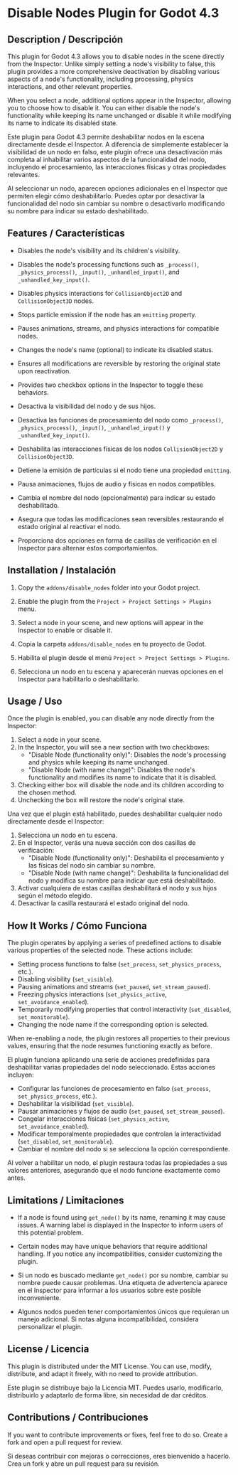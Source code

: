 # Disable Nodes Plugin for Godot 4.3

## Description / Descripción

This plugin for Godot 4.3 allows you to disable nodes in the scene directly from the Inspector. Unlike simply setting a node's visibility to false, this plugin provides a more comprehensive deactivation by disabling various aspects of a node's functionality, including processing, physics interactions, and other relevant properties.

When you select a node, additional options appear in the Inspector, allowing you to choose how to disable it. You can either disable the node's functionality while keeping its name unchanged or disable it while modifying its name to indicate its disabled state.

Este plugin para Godot 4.3 permite deshabilitar nodos en la escena directamente desde el Inspector. A diferencia de simplemente establecer la visibilidad de un nodo en falso, este plugin ofrece una desactivación más completa al inhabilitar varios aspectos de la funcionalidad del nodo, incluyendo el procesamiento, las interacciones físicas y otras propiedades relevantes.

Al seleccionar un nodo, aparecen opciones adicionales en el Inspector que permiten elegir cómo deshabilitarlo. Puedes optar por desactivar la funcionalidad del nodo sin cambiar su nombre o desactivarlo modificando su nombre para indicar su estado deshabilitado.

## Features / Características

- Disables the node's visibility and its children's visibility.
- Disables the node's processing functions such as `_process()`, `_physics_process()`, `_input()`, `_unhandled_input()`, and `_unhandled_key_input()`.
- Disables physics interactions for `CollisionObject2D` and `CollisionObject3D` nodes.
- Stops particle emission if the node has an `emitting` property.
- Pauses animations, streams, and physics interactions for compatible nodes.
- Changes the node's name (optional) to indicate its disabled status.
- Ensures all modifications are reversible by restoring the original state upon reactivation.
- Provides two checkbox options in the Inspector to toggle these behaviors.

- Desactiva la visibilidad del nodo y de sus hijos.
- Desactiva las funciones de procesamiento del nodo como `_process()`, `_physics_process()`, `_input()`, `_unhandled_input()` y `_unhandled_key_input()`.
- Deshabilita las interacciones físicas de los nodos `CollisionObject2D` y `CollisionObject3D`.
- Detiene la emisión de partículas si el nodo tiene una propiedad `emitting`.
- Pausa animaciones, flujos de audio y físicas en nodos compatibles.
- Cambia el nombre del nodo (opcionalmente) para indicar su estado deshabilitado.
- Asegura que todas las modificaciones sean reversibles restaurando el estado original al reactivar el nodo.
- Proporciona dos opciones en forma de casillas de verificación en el Inspector para alternar estos comportamientos.

## Installation / Instalación

1. Copy the `addons/disable_nodes` folder into your Godot project.
2. Enable the plugin from the `Project > Project Settings > Plugins` menu.
3. Select a node in your scene, and new options will appear in the Inspector to enable or disable it.

1. Copia la carpeta `addons/disable_nodes` en tu proyecto de Godot.
2. Habilita el plugin desde el menú `Project > Project Settings > Plugins`.
3. Selecciona un nodo en tu escena y aparecerán nuevas opciones en el Inspector para habilitarlo o deshabilitarlo.

## Usage / Uso

Once the plugin is enabled, you can disable any node directly from the Inspector:

1. Select a node in your scene.
2. In the Inspector, you will see a new section with two checkboxes:
   - "Disable Node (functionality only)": Disables the node's processing and physics while keeping its name unchanged.
   - "Disable Node (with name change)": Disables the node's functionality and modifies its name to indicate that it is disabled.
3. Checking either box will disable the node and its children according to the chosen method.
4. Unchecking the box will restore the node's original state.

Una vez que el plugin está habilitado, puedes deshabilitar cualquier nodo directamente desde el Inspector:

1. Selecciona un nodo en tu escena.
2. En el Inspector, verás una nueva sección con dos casillas de verificación:
   - "Disable Node (functionality only)": Deshabilita el procesamiento y las físicas del nodo sin cambiar su nombre.
   - "Disable Node (with name change)": Deshabilita la funcionalidad del nodo y modifica su nombre para indicar que está deshabilitado.
3. Activar cualquiera de estas casillas deshabilitará el nodo y sus hijos según el método elegido.
4. Desactivar la casilla restaurará el estado original del nodo.

## How It Works / Cómo Funciona

The plugin operates by applying a series of predefined actions to disable various properties of the selected node. These actions include:

- Setting process functions to false (`set_process`, `set_physics_process`, etc.).
- Disabling visibility (`set_visible`).
- Pausing animations and streams (`set_paused`, `set_stream_paused`).
- Freezing physics interactions (`set_physics_active`, `set_avoidance_enabled`).
- Temporarily modifying properties that control interactivity (`set_disabled`, `set_monitorable`).
- Changing the node name if the corresponding option is selected.

When re-enabling a node, the plugin restores all properties to their previous values, ensuring that the node resumes functioning exactly as before.

El plugin funciona aplicando una serie de acciones predefinidas para deshabilitar varias propiedades del nodo seleccionado. Estas acciones incluyen:

- Configurar las funciones de procesamiento en falso (`set_process`, `set_physics_process`, etc.).
- Deshabilitar la visibilidad (`set_visible`).
- Pausar animaciones y flujos de audio (`set_paused`, `set_stream_paused`).
- Congelar interacciones físicas (`set_physics_active`, `set_avoidance_enabled`).
- Modificar temporalmente propiedades que controlan la interactividad (`set_disabled`, `set_monitorable`).
- Cambiar el nombre del nodo si se selecciona la opción correspondiente.

Al volver a habilitar un nodo, el plugin restaura todas las propiedades a sus valores anteriores, asegurando que el nodo funcione exactamente como antes.

## Limitations / Limitaciones

- If a node is found using `get_node()` by its name, renaming it may cause issues. A warning label is displayed in the Inspector to inform users of this potential problem.
- Certain nodes may have unique behaviors that require additional handling. If you notice any incompatibilities, consider customizing the plugin.

- Si un nodo es buscado mediante `get_node()` por su nombre, cambiar su nombre puede causar problemas. Una etiqueta de advertencia aparece en el Inspector para informar a los usuarios sobre este posible inconveniente.
- Algunos nodos pueden tener comportamientos únicos que requieran un manejo adicional. Si notas alguna incompatibilidad, considera personalizar el plugin.

## License / Licencia

This plugin is distributed under the MIT License. You can use, modify, distribute, and adapt it freely, with no need to provide attribution. 

Este plugin se distribuye bajo la Licencia MIT. Puedes usarlo, modificarlo, distribuirlo y adaptarlo de forma libre, sin necesidad de dar créditos.

## Contributions / Contribuciones

If you want to contribute improvements or fixes, feel free to do so. Create a fork and open a pull request for review.

Si deseas contribuir con mejoras o correcciones, eres bienvenido a hacerlo. Crea un fork y abre un pull request para su revisión.

